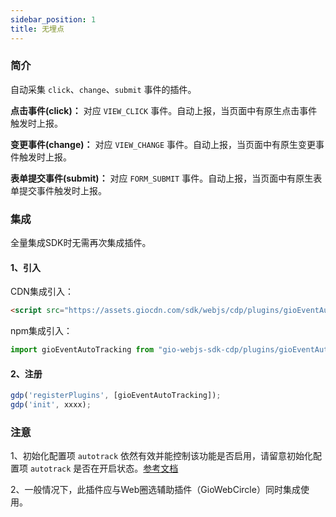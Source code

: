 ```yaml
---
sidebar_position: 1
title: 无埋点
---
```


### 简介

自动采集 `click`、`change`、`submit` 事件的插件。

**点击事件(click)：** 对应 `VIEW_CLICK` 事件。自动上报，当页面中有原生点击事件触发时上报。

**变更事件(change)：** 对应 `VIEW_CHANGE` 事件。自动上报，当页面中有原生变更事件触发时上报。

**表单提交事件(submit)：** 对应 `FORM_SUBMIT` 事件。自动上报，当页面中有原生表单提交事件触发时上报。

### 集成

全量集成SDK时无需再次集成插件。

#### 1、引入

CDN集成引入：

```html
<script src="https://assets.giocdn.com/sdk/webjs/cdp/plugins/gioEventAutoTracking.js"></script>
```

npm集成引入：

```js
import gioEventAutoTracking from "gio-webjs-sdk-cdp/plugins/gioEventAutoTracking"
```

#### 2、注册

```js
gdp('registerPlugins', [gioEventAutoTracking]);
gdp('init', xxxx);
```

### 注意

1、初始化配置项 `autotrack` 依然有效并能控制该功能是否启用，请留意初始化配置项 `autotrack` 是否在开启状态。[参考文档](/docs/webjs/3.8/initSettings#autotrack)

2、一般情况下，此插件应与Web圈选辅助插件（GioWebCircle）同时集成使用。
